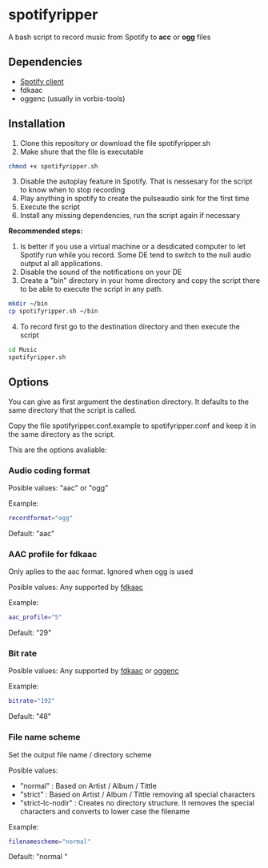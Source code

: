 # spotifyripper
A bash script to record music from Spotify to **acc** or **ogg** files

## Dependencies
* [Spotify client](https://www.spotify.com/ec/download/linux/)
* fdkaac
* oggenc (usually in vorbis-tools)

## Installation
1. Clone this repository or download the file spotifyripper.sh
2. Make shure that the file is executable
```bash
chmod +x spotifyripper.sh
```
3. Disable the autoplay feature in Spotify. That is nessesary for the script to know when to stop recording
4. Play anything in spotify to create the pulseaudio sink for the first time
5. Execute the script
6. Install any missing dependencies, run the script again if necessary

**Recommended steps:**
1. Is better if you use a virtual machine or a desdicated computer to let Spotify run while you record. Some DE tend to switch to the null audio output al all applications.
2. Disable the sound of the notifications on your DE
3. Create a "bin" directory in your home directory and copy the script there to be able to execute the script in any path.
```bash
mkdir ~/bin
cp spotifyripper.sh ~/bin
```
4. To record first go to the destination directory and then execute the script
```bash
cd Music
spotifyripper.sh
```
## Options
You can give as first argument the destination directory. It defaults to the same directory that the script is called.

Copy the file spotifyripper.conf.example to spotifyripper.conf and keep it in the same directory as the script.

This are the options avaliable:

### Audio coding format

Posible values: "aac" or "ogg"

Example:
```bash
recordformat="ogg"
```

Default: "aac"

### AAC profile for fdkaac
Only aplies to the aac format. Ignored when ogg is used

Posible values: Any supported by [fdkaac](https://manpages.debian.org/stretch/fdkaac/fdkaac.1.en.html)

Example:
```bash
aac_profile="5"
```

Default: "29"

### Bit rate
Posible values: Any supported by [fdkaac](https://manpages.debian.org/buster/fdkaac/fdkaac.1.en.html) or [oggenc](https://manpages.debian.org/buster/vorbis-tools/oggenc.1.en.html)

Example:
```bash
bitrate="192"
```

Default: "48"

### File name scheme
Set the output file name / directory scheme

Posible values: 
* "normal" : Based on Artist / Album / Tittle
* "strict" : Based on Artist / Album / Tittle removing all special characters
* "strict-lc-nodir" : Creates no directory structure. It removes the special characters and converts to lower case the filename

Example:
```bash
filenamescheme="normal"
```

Default: "normal  "
